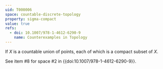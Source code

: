```yaml
---
uid: T000006
space: countable-discrete-topology
property: sigma-compact
value: true
refs:
  - doi: 10.1007/978-1-4612-6290-9 
    name: Counterexamples in Topology
---
```

If $X$ is a countable union of points, each of which is a compact subset of $X$.

See item #8 for space #2 in {{doi:10.1007/978-1-4612-6290-9}}.
